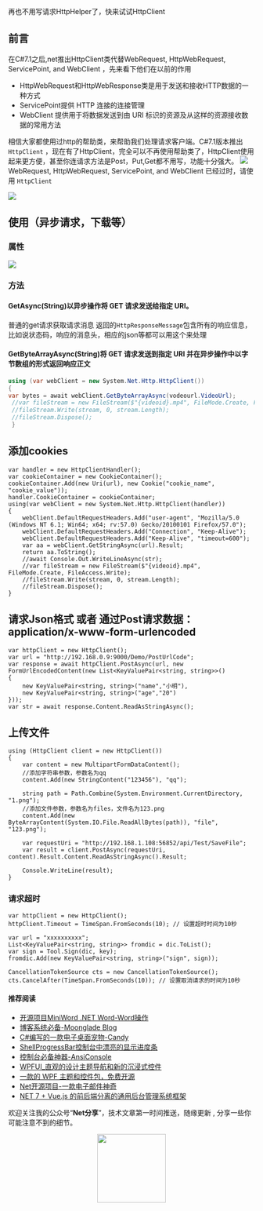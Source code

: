 再也不用写请求HttpHelper了，快来试试HttpClient


## 前言

在C#7.1之后,net推出HttpClient类代替WebRequest, HttpWebRequest, ServicePoint, and WebClient ，先来看下他们在以前的作用

- HttpWebRequest和HttpWebResponse类是用于发送和接收HTTP数据的一种方式
-  ServicePoint提供 HTTP 连接的连接管理
-  WebClient 提供用于将数据发送到由 URI 标识的资源及从这样的资源接收数据的常用方法

相信大家都使用过http的帮助类，来帮助我们处理请求客户端。C#7.1版本推出 `HttpClient` ，现在有了HttpClient，完全可以不再使用帮助类了，HttpClient使用起来更方便，甚至你连请求方法是Post，Put,Get都不用写，功能十分强大。
![](https://oss.hunji.xyz/blogoss/202310/4f946dcb85224b5d95d09eb1c5f684c4.png)
WebRequest, HttpWebRequest, ServicePoint, and WebClient  已经过时，请使用 `HttpClient` 

![](https://oss.hunji.xyz/blogoss/202310/fcd9078bb187497c8d9e87e9ebbe7af7.png)
## 使用（异步请求，下载等）
### 属性
![](https://oss.hunji.xyz/blogoss/202310/467ed7b9ee9c43bf8fbba152d8833c2d.png)
### 方法

#### GetAsync(String)以异步操作将 GET 请求发送给指定 URI。
普通的get请求获取请求消息 返回的`HttpResponseMessage`包含所有的响应信息，比如说状态码，响应的消息头，相应的json等都可以用这个来处理


#### GetByteArrayAsync(String)将 GET 请求发送到指定 URI 并在异步操作中以字节数组的形式返回响应正文

```csharp
using (var webClient = new System.Net.Http.HttpClient())
{
var bytes = await webClient.GetByteArrayAsync(vodeourl.VideoUrl);
 //var fileStream = new FileStream($"{videoid}.mp4", FileMode.Create, FileAccess.Write);
 //fileStream.Write(stream, 0, stream.Length);
 //fileStream.Dispose();
 }
```

 ## 添加cookies
```
var handler = new HttpClientHandler();
var cookieContainer = new CookieContainer();
cookieContainer.Add(new Uri(url), new Cookie("cookie_name", "cookie_value"));
handler.CookieContainer = cookieContainer;
using(var webClient = new System.Net.Http.HttpClient(handler))
{
    webClient.DefaultRequestHeaders.Add("user-agent", "Mozilla/5.0 (Windows NT 6.1; Win64; x64; rv:57.0) Gecko/20100101 Firefox/57.0");
    webClient.DefaultRequestHeaders.Add("Connection", "Keep-Alive");
    webClient.DefaultRequestHeaders.Add("Keep-Alive", "timeout=600");
    var aa = webClient.GetStringAsync(url).Result;
    return aa.ToString();
    //await Console.Out.WriteLineAsync(str);
    //var fileStream = new FileStream($"{videoid}.mp4", FileMode.Create, FileAccess.Write);
    //fileStream.Write(stream, 0, stream.Length);
    //fileStream.Dispose();
}
```


## 请求Json格式 或者 通过Post请求数据： application/x-www-form-urlencoded
```
var httpClient = new HttpClient();
var url = "http://192.168.0.9:9000/Demo/PostUrlCode";
var response = await httpClient.PostAsync(url, new FormUrlEncodedContent(new List<KeyValuePair<string, string>>()
{
    new KeyValuePair<string, string>("name","小明"),
    new KeyValuePair<string, string>("age","20")
}));
var str = await response.Content.ReadAsStringAsync();
```

## 上传文件
```
using (HttpClient client = new HttpClient())
{
    var content = new MultipartFormDataContent();
    //添加字符串参数，参数名为qq
    content.Add(new StringContent("123456"), "qq");
 
    string path = Path.Combine(System.Environment.CurrentDirectory, "1.png");
    //添加文件参数，参数名为files，文件名为123.png
    content.Add(new ByteArrayContent(System.IO.File.ReadAllBytes(path)), "file", "123.png");
 
    var requestUri = "http://192.168.1.108:56852/api/Test/SaveFile";
    var result = client.PostAsync(requestUri, content).Result.Content.ReadAsStringAsync().Result;
 
    Console.WriteLine(result);
}
```
### 请求超时

```
var httpClient = new HttpClient();
httpClient.Timeout = TimeSpan.FromSeconds(10); // 设置超时时间为10秒

var url = "xxxxxxxxxx";
List<KeyValuePair<string, string>> fromdic = dic.ToList();
var sign = Tool.Sign(dic, key);
fromdic.Add(new KeyValuePair<string, string>("sign", sign));

CancellationTokenSource cts = new CancellationTokenSource();
cts.CancelAfter(TimeSpan.FromSeconds(10)); // 设置取消请求的时间为10秒
```


#### 推荐阅读
- [开源项目MiniWord .NET Word-Word操作](https://mp.weixin.qq.com/s/-_aVbQjFft63EwLkJdzuEQ)
- [博客系统必备-Moonglade Blog](https://mp.weixin.qq.com/s/wfcYZLPok8VnTK4fwDMp_A)
- [C#编写的一款电子桌面宠物-Candy](https://mp.weixin.qq.com/s/51djCV3_u7qIqDuomA8_qw)
- [ShellProgressBar控制台中漂亮的显示进度条](https://mp.weixin.qq.com/s/dY-4svHo5yJ03EDs0ZWGtg)
- [控制台必备神器-AnsiConsole](https://mp.weixin.qq.com/s/FBDJKIOVR6swXBAYUwd7cg)
 - [WPFUI_直观的设计主题导航和新的沉浸式控件](https://mp.weixin.qq.com/s/D-jvb3CNSYVw11j59fji_g)
 - [一款的 WPF 主题和控件包，免费开源](https://mp.weixin.qq.com/s/5zCfz2XyLi4NeJM9HQf8Ow)
- [Net开源项目-一款电子邮件神奇](https://mp.weixin.qq.com/s/sH9vviKLf-C0GAfb1ilI5Q)
- [NET 7 + Vue.js 的前后端分离的通用后台管理系统框架](https://mp.weixin.qq.com/s/mM8de7hnjq24H20ifjsm4g)


欢迎关注我的公众号“**Net分享**”，技术文章第一时间推送，随缘更新 , 分享一些你可能注意不到的细节。

<center>
    <img src="https://oss.hunji.xyz/blogoss/202310/1920368-20221018151428175-1348767064.jpg" style="width: 140px;">   
</center>
